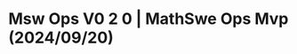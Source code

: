 <!-- Copyright (c) 2024 Tobias Briones. All rights reserved. -->
<!-- SPDX-License-Identifier: CC-BY-4.0 -->
<!-- This file is part of https://github.com/tobiasbriones/blog -->

# Msw Ops V0 2 0 | MathSwe Ops Mvp (2024/09/20)
